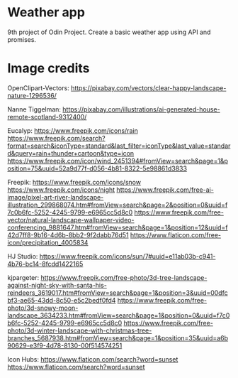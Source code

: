 # Weather app

9th project of Odin Project. Create a basic weather app using API and promises.

# Image credits

OpenClipart-Vectors: https://pixabay.com/vectors/clear-happy-landscape-nature-1296536/

Nanne Tiggelman: https://pixabay.com/illustrations/ai-generated-house-remote-scotland-9312400/

Eucalyp: https://www.freepik.com/icons/rain
https://www.freepik.com/search?format=search&iconType=standard&last_filter=iconType&last_value=standard&query=rain+thunder+cartoon&type=icon
https://www.freepik.com/icon/wind_2451394#fromView=search&page=1&position=75&uuid=52a9d77f-d056-4b81-8322-5e98861d3833

Freepik: https://www.freepik.com/icons/snow
https://www.freepik.com/icons/night
https://www.freepik.com/free-ai-image/pixel-art-river-landscape-illustration_299868074.htm#fromView=search&page=2&position=0&uuid=f7c0b6fc-5252-4245-9799-e6965cc5d8c0
https://www.freepik.com/free-vector/natural-landscape-wallpaper-video-conferencing_9881647.htm#fromView=search&page=1&position=12&uuid=f42d7ff8-9b16-4d6b-8bb2-9f2dabb76d51
https://www.flaticon.com/free-icon/precipitation_4005834

HJ Studio: https://www.freepik.com/icons/sun/7#uuid=e11ab03b-c941-4b76-bc14-8fcdd1422165

kjpargeter: https://www.freepik.com/free-photo/3d-tree-landscape-against-night-sky-with-santa-his-reindeers_3619017.htm#fromView=search&page=1&position=3&uuid=00dfcbf3-ae65-43dd-8c50-e5c2bedf0fd4
https://www.freepik.com/free-photo/3d-snowy-moon-landscape_3634233.htm#fromView=search&page=1&position=0&uuid=f7c0b6fc-5252-4245-9799-e6965cc5d8c0
https://www.freepik.com/free-photo/3d-winter-landscape-with-christmas-tree-branches_5687938.htm#fromView=search&page=1&position=35&uuid=a6b90629-e3f9-4d78-8130-00f514574251

Icon Hubs: https://www.flaticon.com/search?word=sunset
https://www.flaticon.com/search?word=sunset

